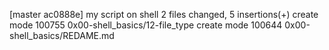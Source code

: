 [master ac0888e] my script on shell
 2 files changed, 5 insertions(+)
 create mode 100755 0x00-shell_basics/12-file_type
 create mode 100644 0x00-shell_basics/REDAME.md
